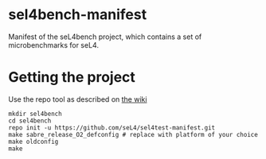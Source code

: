 # sel4bench-manifest

Manifest of the seL4bench project, which contains a set of microbenchmarks for seL4.

# Getting the project

Use the repo tool as described on [the wiki](https://wiki.sel4.systems/Getting%20started#Get_Google.27s_.22Repo.22_tool)

    mkdir sel4bench
    cd sel4bench
    repo init -u https://github.com/seL4/sel4test-manifest.git
    make sabre_release_O2_defconfig # replace with platform of your choice
    make oldconfig
    make
